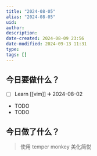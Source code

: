 ```yaml
---
title: "2024-08-05"
alias: "2024-08-05"
uid: 
author: 
description: 
date-created: 2024-08-09 23:56
date-modified: 2024-09-13 11:31
type: 
tags: []
---
```


## 今日要做什么？

- [ ] Learn [[vim]] ➕ 2024-08-02
- TODO
- TODO

## 今日做了什么？

> 使用 temper monkey 美化简悦
